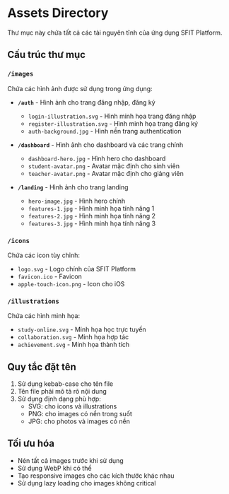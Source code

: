 # Assets Directory

Thư mục này chứa tất cả các tài nguyên tĩnh của ứng dụng SFIT Platform.

## Cấu trúc thư mục

### `/images`
Chứa các hình ảnh được sử dụng trong ứng dụng:

- **`/auth`** - Hình ảnh cho trang đăng nhập, đăng ký
  - `login-illustration.svg` - Hình minh họa trang đăng nhập
  - `register-illustration.svg` - Hình minh họa trang đăng ký
  - `auth-background.jpg` - Hình nền trang authentication

- **`/dashboard`** - Hình ảnh cho dashboard và các trang chính
  - `dashboard-hero.jpg` - Hình hero cho dashboard
  - `student-avatar.png` - Avatar mặc định cho sinh viên
  - `teacher-avatar.png` - Avatar mặc định cho giảng viên

- **`/landing`** - Hình ảnh cho trang landing
  - `hero-image.jpg` - Hình hero chính
  - `features-1.jpg` - Hình minh họa tính năng 1
  - `features-2.jpg` - Hình minh họa tính năng 2
  - `features-3.jpg` - Hình minh họa tính năng 3

### `/icons`
Chứa các icon tùy chỉnh:
- `logo.svg` - Logo chính của SFIT Platform
- `favicon.ico` - Favicon
- `apple-touch-icon.png` - Icon cho iOS

### `/illustrations`
Chứa các hình minh họa:
- `study-online.svg` - Minh họa học trực tuyến
- `collaboration.svg` - Minh họa hợp tác
- `achievement.svg` - Minh họa thành tích

## Quy tắc đặt tên

1. Sử dụng kebab-case cho tên file
2. Tên file phải mô tả rõ nội dung
3. Sử dụng định dạng phù hợp:
   - SVG: cho icons và illustrations
   - PNG: cho images có nền trong suốt
   - JPG: cho photos và images có nền

## Tối ưu hóa

- Nén tất cả images trước khi sử dụng
- Sử dụng WebP khi có thể
- Tạo responsive images cho các kích thước khác nhau
- Sử dụng lazy loading cho images không critical
